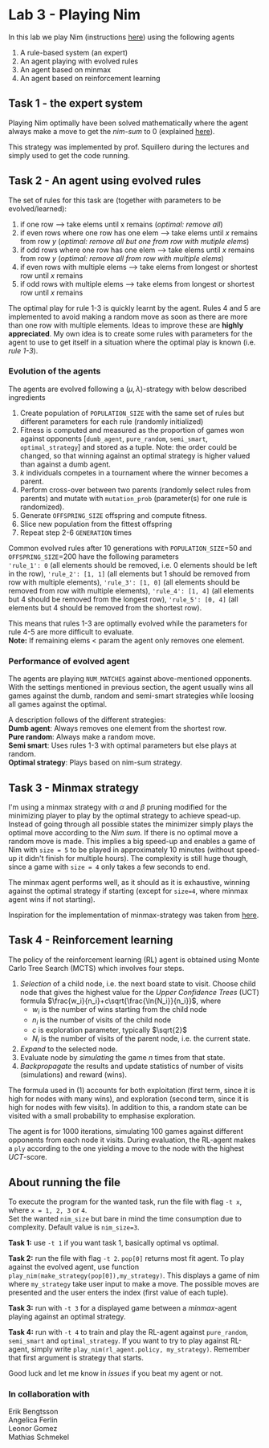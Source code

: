 # Lab 3 - Playing Nim
In this lab we play Nim (instructions [here](https://en.wikipedia.org/wiki/Nim)) using the following agents

1. A rule-based system (an expert)
2. An agent playing with evolved rules
3. An agent based on minmax
4. An agent based on reinforcement learning

## Task 1 - the expert system
Playing Nim optimally have been solved mathematically where the agent always make a move to get the *nim-sum* to 0 (explained [here](https://en.wikipedia.org/wiki/Nim#Mathematical_theory)).

This strategy was implemented by prof. Squillero during the lectures and simply used to get the code running. 

## Task 2 - An agent using evolved rules
The set of rules for this task are (together with parameters to be evolved/learned):
1. if one row --> take elems until x remains (*optimal: remove all*) 
2. if even rows where one row has one elem --> take elems until $x$ remains from row $y$ (*optimal: remove all but one from row with mutiple elems*)
3. if odd rows where one row has one elem --> take elems until $x$ remains from row $y$ (*optimal: remove all from row with multiple elems*)
4. if even rows with multiple elems --> take elems from longest or shortest row until $x$ remains
5. if odd rows with multiple elems --> take elems from longest or shortest row until $x$ remains 

The optimal play for rule 1-3 is quickly learnt by the agent. 
Rules 4 and 5 are implemented to avoid making a random move as soon as there are more than one row with multiple elements.
Ideas to improve these are **highly appreciated**. 
My own idea is to create some rules with parameters for the agent to use to get itself in a situation where the optimal play is known (i.e. *rule 1-3*).

### Evolution of the agents
The agents are evolved following a $(\mu, \lambda)$-strategy with below described ingredients
1. Create population of `POPULATION_SIZE` with the same set of rules but different parameters for each rule (randomly initialized)
2. Fitness is computed and measured as the proportion of games won against opponents [`dumb_agent`, `pure_random`, `semi_smart`, `optimal_strategy`] and stored as a tuple. Note: the order could be changed, so that winning against an optimal strategy is higher valued than against a dumb agent.
3. $k$ individuals competes in a tournament where the winner becomes a parent. 
4. Perform cross-over between two parents (randomly select rules from parents) and mutate with `mutation_prob` (parameter(s) for one rule is randomized). 
5. Generate `OFFSPRING_SIZE` offspring and compute fitness.
6. Slice new population from the fittest offspring
7. Repeat step 2-6 `GENERATION` times

Common evolved rules after 10 generations with `POPULATION_SIZE`=50 and `OFFSPRING_SIZE`=200 have the following parameters  
`'rule_1': 0` (all elements should be removed, i.e. 0 elements should be left in the row),
`'rule_2': [1, 1]`  (all elements but 1 should be removed from row with multiple elements),
`'rule_3': [1, 0]`  (all elements should be removed from row with multiple elements),
`'rule_4': [1, 4]`  (all elements but 4 should be removed from the longest row),
`'rule_5': [0, 4]` (all elements but 4 should be removed from the shortest row).

This means that rules 1-3 are optimally evolved while the parameters for rule 4-5 are more difficult to evaluate.  
**Note:** If remaining elems $<$ param the agent only removes one element.

### Performance of evolved agent
The agents are playing `NUM_MATCHES` against above-mentioned opponents. 
With the settings mentioned in previous section, the agent usually wins all games against the dumb, random and semi-smart strategies while loosing all games against the optimal.

A description follows of the different strategies:  
**Dumb agent**: Always removes one element from the shortest row.  
**Pure random**: Always make a random move.  
**Semi smart**: Uses rules 1-3 with optimal parameters but else plays at random.  
**Optimal strategy**: Plays based on nim-sum strategy.

## Task 3 - Minmax strategy
I'm using a minmax strategy with $\alpha$ and $\beta$ pruning modified for the minimizing player to play by the optimal strategy to achieve spead-up.
Instead of going through all possible states the minimizer simply plays the optimal move according to the *Nim sum*.
If there is no optimal move a random move is made.
This implies a big speed-up and enables a game of Nim with `size = 5` to be played in approximately 10 minutes (without speed-up it didn't finish for multiple hours).
The complexity is still huge though, since a game with `size = 4` only takes a few seconds to end. 

The minmax agent performs well, as it should as it is exhaustive, winning against the optimal strategy if starting (except for `size=4`, where minmax agent wins if not starting).

Inspiration for the implementation of minmax-strategy was taken from [here](https://www.geeksforgeeks.org/minimax-algorithm-in-game-theory-set-4-alpha-beta-pruning/amp/).

## Task 4 - Reinforcement learning
The policy of the reinforcement learning (RL) agent is obtained using Monte Carlo Tree Search (MCTS) which involves four steps.
1. *Selection* of a child node, i.e. the next board state to visit. 
Choose child node that gives the highest value for the *Upper Confidence Trees* (UCT) formula $\frac{w_i}{n_i}+c\sqrt{\frac{\ln{N_i}}{n_i}}$, where 
   * $w_i$ is the number of wins starting from the child node
   * $n_i$ is the number of visits of the child node
   * $c$ is exploration parameter, typically $\sqrt{2}$
   * $N_i$ is the number of visits of the parent node, i.e. the current state.
2. *Expand* to the selected node.
3. Evaluate node by *simulating* the game $n$ times from that state.
4. *Backpropagate* the results and update statistics of number of visits (simulations) and reward (wins).

The formula used in (1) accounts for both exploitation (first term, since it is high for nodes with many wins), and exploration (second term, since it is high for nodes with few visits).
In addition to this, a random state can be visited with a small probability to emphasise exploration.

The agent is for 1000 iterations, simulating 100 games against different opponents from each node it visits.
During evaluation, the RL-agent makes a `ply` according to the one yielding a move to the node with the highest *UCT*-score.






## About running the file 
To execute the program for the wanted task, run the file with flag `-t x`, where `x = 1, 2, 3` or `4`.  
Set the wanted `nim_size` but bare in mind the time consumption due to complexity. Default value is `nim_size=3`.

**Task 1:** use `-t 1` if you want task 1, basically optimal vs optimal.  

**Task 2:** run the file with flag `-t 2`. `pop[0]` returns most fit agent.
To play against the evolved agent, use function `play_nim(make_strategy(pop[0]),my_strategy)`.
This displays a game of nim where `my_strategy` take user input to make a move. 
The possible moves are presented and the user enters the index (first value of each tuple). 

**Task 3:** run with `-t 3` for a displayed game between a *minmax*-agent playing against an optimal strategy.  

**Task 4:** run with `-t 4` to train and play the RL-agent against `pure_random`, `semi_smart` and `optimal_strategy`. 
If you want to try to play against RL-agent, simply write `play_nim(rl_agent.policy, my_strategy)`. 
Remember that first argument is strategy that starts.

Good luck and let me know in *issues* if you beat my agent or not.   

### In collaboration with 
Erik Bengtsson  
Angelica Ferlin  
Leonor Gomez  
Mathias Schmekel  

